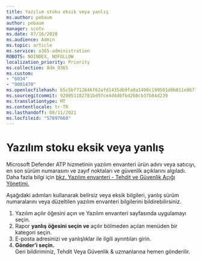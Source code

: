 ```yaml
---
title: Yazılım stoku eksik veya yanlış
ms.author: pebaum
author: pebaum
manager: scotv
ms.date: 07/16/2020
ms.audience: Admin
ms.topic: article
ms.service: o365-administration
ROBOTS: NOINDEX, NOFOLLOW
localization_priority: Priority
ms.collection: Adm_O365
ms.custom:
- "6034"
- "9001470"
ms.openlocfilehash: b5c5bf712846f62afd1435db9fa0a1490c199501d0b011e867103516770fcbfd
ms.sourcegitcommit: 920051182781bd97ce4d4d6fbd268cb37b84d239
ms.translationtype: MT
ms.contentlocale: tr-TR
ms.lasthandoff: 08/11/2021
ms.locfileid: "57897660"
---
```

# <a name="software-inventory-is-missing-or-inaccurate"></a>Yazılım stoku eksik veya yanlış

Microsoft Defender ATP hizmetinin yazılım envanteri ürün adını veya satıcıyı, en son sürüm numarasını ve zayıf noktaları ve güvenlik açıklarını algıladı. Daha fazla bilgi için [bkz. Yazılım envanteri - Tehdit ve Güvenlik Açığı Yönetimi.](https://docs.microsoft.com/windows/security/threat-protection/microsoft-defender-atp/tvm-software-inventory)

Aşağıdaki adımları kullanarak belirsiz veya eksik bilgileri, yanlış sürüm numaralarını veya düzeltilen yazılım envanteri bilgilerini bildirebilirsiniz.  

1. Yazılım açılır öğesini açın ve Yazılım envanteri sayfasında uygulamayı seçin.
2. Rapor **yanlış öğesini seçin ve** açılır bölmeden açılan menüden bir kategori seçin.
3. E-posta adresinizi ve yanlışlıklar ile ilgili ayrıntıları girin.
4. **Gönder'i seçin.**</br>
    Geri bildiriminiz, Tehdit Veya Güvenlik & uzmanlarına hemen gönderilir.